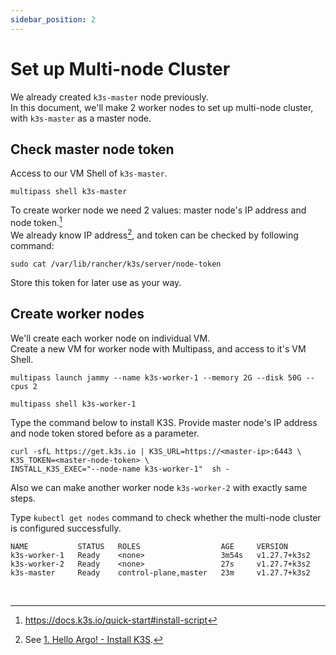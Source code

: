 ```yaml
---
sidebar_position: 2
---
```


# Set up Multi-node Cluster

We already created `k3s-master` node previously.  
In this document, we'll make 2 worker nodes to set up multi-node cluster, with `k3s-master` as a master node.

## Check master node token

Access to our VM Shell of `k3s-master`.

```
multipass shell k3s-master
```

To create worker node we need 2 values: master node's IP address and node token.[^1]  
We already know IP address[^2], and token can be checked by following command:

```
sudo cat /var/lib/rancher/k3s/server/node-token
```

Store this token for later use as your way.

## Create worker nodes

We'll create each worker node on individual VM.  
Create a new VM for worker node with Multipass, and access to it's VM Shell.

```
multipass launch jammy --name k3s-worker-1 --memory 2G --disk 50G --cpus 2

multipass shell k3s-worker-1
```

Type the command below to install K3S. Provide master node's IP address and node token stored before as a parameter.

```
curl -sfL https://get.k3s.io | K3S_URL=https://<master-ip>:6443 \
K3S_TOKEN=<master-node-token> \
INSTALL_K3S_EXEC="--node-name k3s-worker-1"  sh -
```

Also we can make another worker node `k3s-worker-2` with exactly same steps.

Type `kubectl get nodes` command to check whether the multi-node cluster is configured successfully.

```
NAME           STATUS   ROLES                  AGE     VERSION
k3s-worker-1   Ready    <none>                 3m54s   v1.27.7+k3s2
k3s-worker-2   Ready    <none>                 27s     v1.27.7+k3s2
k3s-master     Ready    control-plane,master   23m     v1.27.7+k3s2
```

<br/>

[^1]: https://docs.k3s.io/quick-start#install-script
[^2]: See [1. Hello Argo! - Install K3S][step1-3].

[step1-3]: https://dive-argo.haulrest.me/en/docs/hello/1-3-install-k3s#control-k8s-environment-on-host-computer

<!--Re-edited on 240120-->
